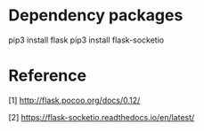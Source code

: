 # Dependency packages

pip3 install flask
pip3 install flask-socketio

# Reference

[1] http://flask.pocoo.org/docs/0.12/

[2] https://flask-socketio.readthedocs.io/en/latest/

